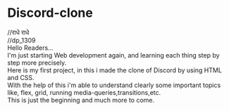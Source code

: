 # Discord-clone
//राधे राधे
<br/>
//dp_1309
<br/>
Hello Readers...
<br/>
I'm just starting Web development again, and learning each thing step by step more precisely.
<br/>
Here is my first project, in this i made the clone of Discord by using HTML and CSS.
<br/>
With the help of this i'm able to understand clearly some important topics like, flex, grid, running media-queries,transitions,etc.
<br/>
This is just the beginning and much more to come.
